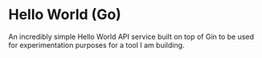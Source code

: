 # Hello World (Go)

An incredibly simple Hello World API service built on top of Gin to be used for experimentation purposes for a tool I am building.